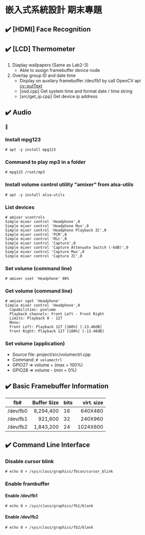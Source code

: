 # 嵌入式系統設計 期末專題


## :heavy_check_mark: [HDMI] Face Recognition



## :heavy_check_mark: [LCD] Thermometer

### 
1. Diaplay wallpapers (Same as Lab2-3)
   - Able to assign framebuffer device node
1. Overlay group ID and date time
   - Display on auxilary framebuffer /dev/fb1 by call OpenCV api [cv::putText](https://github.com/TommyLin/EmbeddedSystem2020/blob/main/project/src/osd.cpp)
   - [osd.cpp] Get system time and format date / time string
   - [src/get_ip.cpp] Get device ip address
   

## :heavy_check_mark: Audio
:cake:
### Install mpg123
`# apt -y install mpg123`
### Command to play mp3 in a folder
`# mpg123 /root/mp3`
### Install volume control utility "amixer" from alsa-utils
`# apt -y install alsa-utils`
### List devices
```
# amixer scontrols
Simple mixer control 'Headphone',0
Simple mixer control 'Headphone Mux',0
Simple mixer control 'Headphone Playback ZC',0
Simple mixer control 'PCM',0
Simple mixer control 'Mic',0
Simple mixer control 'Capture',0
Simple mixer control 'Capture Attenuate Switch (-6dB)',0
Simple mixer control 'Capture Mux',0
Simple mixer control 'Capture ZC',0
```
### Set volume (command line)
`# amixer sset 'Headphone' 80%`

### Get volume (command line)
```
# amixer sget 'Headphone'
Simple mixer control 'Headphone',0
  Capabilities: pvolume
  Playback channels: Front Left - Front Right
  Limits: Playback 0 - 127
  Mono:
  Front Left: Playback 127 [100%] [-13.40dB]
  Front Right: Playback 127 [100%] [-13.40dB]
```

### Set volume (application)
- Source file: project/src/volumectrl.cpp
- Command:
`# volumectrl`
- GPIO27 => volume + (max = 100%)
- GPIO28 => volume - (min = 0%)


## :heavy_check_mark: Basic Framebuffer Information
| fb#      | Buffer Size | bits | virt. size |
| -------- | ----------: | ---- | ---------: |
| /dev/fb0 |   8,294,400 |  16  |    640X480 |
| /dev/fb1 |     921,600 |  32  |    240X960 |
| /dev/fb2 |   1,843,200 |  24  |   1024X600 |


## :heavy_check_mark: Command Line Interface
### Disable cursor blink
`# echo 0 > /sys/class/graphics/fbcon/cursor_blink`
### Enable frambuffer
#### Enable /dev/fb1
`# echo 0 > /sys/class/graphics/fb1/blank`
#### Enable /dev/fb2
`# echo 0 > /sys/class/graphics/fb2/blank`
